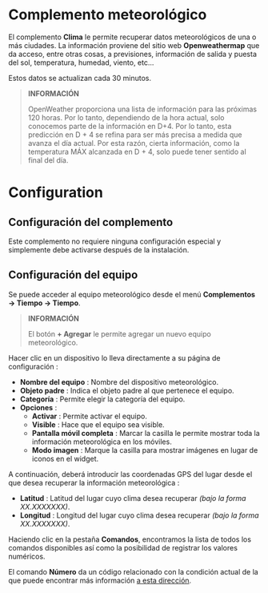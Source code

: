 # Complemento meteorológico

El complemento **Clima** le permite recuperar datos meteorológicos de una o más ciudades. La información proviene del sitio web **Openweathermap** que da acceso, entre otras cosas, a previsiones, información de salida y puesta del sol, temperatura, humedad, viento, etc...

Estos datos se actualizan cada 30 minutos.

>**INFORMACIÓN**
>
>OpenWeather proporciona una lista de información para las próximas 120 horas. Por lo tanto, dependiendo de la hora actual, solo conocemos parte de la información en D+4. Por lo tanto, esta predicción en D + 4 se refina para ser más precisa a medida que avanza el día actual. Por esta razón, cierta información, como la temperatura MÁX alcanzada en D + 4, solo puede tener sentido al final del día.

# Configuration

## Configuración del complemento

Este complemento no requiere ninguna configuración especial y simplemente debe activarse después de la instalación.

## Configuración del equipo

Se puede acceder al equipo meteorológico desde el menú **Complementos → Tiempo → Tiempo**.

>**INFORMACIÓN**
>
>El botón **+ Agregar** le permite agregar un nuevo equipo meteorológico.

Hacer clic en un dispositivo lo lleva directamente a su página de configuración :

- **Nombre del equipo** : Nombre del dispositivo meteorológico.
- **Objeto padre** : Indica el objeto padre al que pertenece el equipo.
- **Categoría** : Permite elegir la categoría del equipo.
- **Opciones** :
    - **Activar** : Permite activar el equipo.
    - **Visible** : Hace que el equipo sea visible.
    - **Pantalla móvil completa** : Marcar la casilla le permite mostrar toda la información meteorológica en los móviles.
    - **Modo imagen** : Marque la casilla para mostrar imágenes en lugar de iconos en el widget.

A continuación, deberá introducir las coordenadas GPS del lugar desde el que desea recuperar la información meteorológica :

- **Latitud** : Latitud del lugar cuyo clima desea recuperar *(bajo la forma XX.XXXXXXX)*.
- **Longitud** : Longitud del lugar cuyo clima desea recuperar *(bajo la forma XX.XXXXXXX)*.

Haciendo clic en la pestaña **Comandos**, encontramos la lista de todos los comandos disponibles así como la posibilidad de registrar los valores numéricos.

El comando **Número** da un código relacionado con la condición actual de la que puede encontrar más información [a esta dirección](https://openweathermap.org/weather-conditions).
